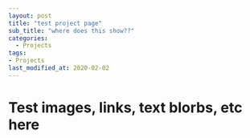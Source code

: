 ```yaml
---
layout: post
title: "test project page"
sub_title: "where does this show??"
categories:
  - Projects
tags:
- Projects
last_modified_at: 2020-02-02 
---
```


# Test images, links, text blorbs, etc here
